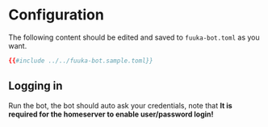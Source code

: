# Configuration

The following content should be edited and saved to `fuuka-bot.toml` as you want.

```toml
{{#include ../../fuuka-bot.sample.toml}}
```

## Logging in

Run the bot, the bot should auto ask your credentials, note that **It is required for the homeserver to enable user/password login!**
